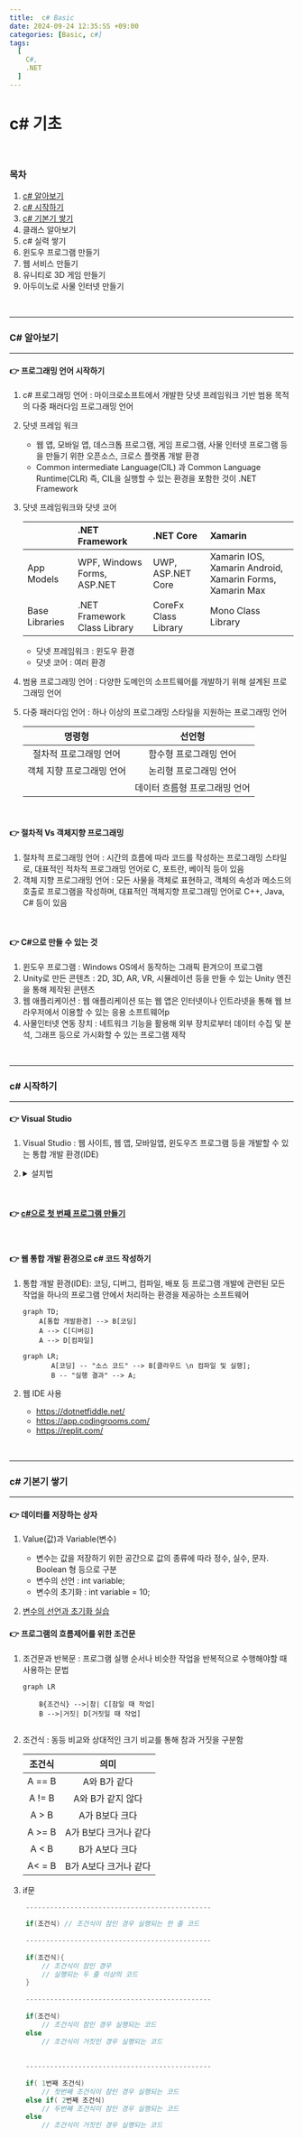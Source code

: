 ```yaml
---
title:  c# Basic
date: 2024-09-24 12:35:SS +09:00
categories: [Basic, c#]
tags:
  [
    C#,
    .NET
  ]
---
```


# c# 기초

<br>

### 목차
1. [c# 알아보기](#-c-알아보기)
2. [c# 시작하기](#c-시작하기)
3. [c# 기본기 쌓기](#-c-기본기-쌓기)
4. 클래스 알아보기
5. c# 실력 쌓기
6. 윈도우 프로그램 만들기
7. 웹 서비스 만들기
8. 유니티로 3D 게임 만들기
9. 아두이노로 사물 인터넷 만들기

<br>

---

### C# 알아보기

---

####  :point_right: 프로그래밍 언어 시작하기
1. c# 프로그래밍 언어 : 마이크로소프트에서 개발한 닷넷 프레임워크 기반 범용 목적의 다중 패러다임 프로그래밍 언어
2. 닷넷 프레임 워크
    - 웹 앱, 모바일 앱, 데스크톱   프로그램, 게임 프로그램, 사물 인터넷 프로그램 등을 만들기 위한 오픈소스, 크로스 플랫폼 개발 환경
    - Common intermediate Language(CIL) 과 Common Language Runtime(CLR) 즉, CIL을 실행할 수 있는 환경을 포함한 것이 .NET Framework 
3. 닷넷 프레임워크와 닷넷 코어

    |        | .NET Framework | .NET Core | Xamarin |
    |:--------|:--------|:--------|:------------|
    | App Models | WPF, Windows Forms, ASP.NET | UWP, ASP.NET Core |Xamarin IOS, Xamarin Android, Xamarin Forms, Xamarin Max|
    | Base Libraries | .NET Framework Class Library | CoreFx Class Library |Mono Class Library|

    - 닷넷 프레임워크 : 윈도우 환경
    - 닷넷 코어 : 여러 환경
  
4. 범용 프로그래밍 언어 : 다양한 도메인의 소프트웨어를 개발하기 위해 설계된 프로그래밍 언어
5. 다중 패러다임 언어 : 하나 이상의 프로그래밍 스타일을 지원하는 프로그래밍 언어
   
    | 명령형 | 선언형 |
    |:---:|:---:|
    |  절차적 프로그래밍 언어 |  함수형 프로그래밍 언어 |
    |  객체 지향 프로그래밍 언어 |  논리형 프로그래밍 언어 |
    | | 데이터 흐름형 프로그래밍 언어 |

<br>

#### :point_right: 절차적 Vs 객체지향 프로그래밍
1. 절차적 프로그래밍 언어 : 시간의 흐름에 따라 코드를 작성하는 프로그래밍 스타일로, 대표적인 적차적 프로그래밍 언어로 C, 포트란, 베이직 등이 있음
2. 객체 지향 프로그래밍 언어 : 모든 사물을 객체로 표현하고, 객체의 속성과 메소드의 호출로 프로그램을 작성하며, 대표적인 객체지향 프로그래밍 언어로 C++, Java, C# 등이 있음


<br>

#### :point_right: C#으로 만들 수 있는 것
1. 윈도우 프로그램 : Windows OS에서 동작하는 그래픽 환겨으이 프로그램
2. Unity로 만든 콘텐츠 : 2D, 3D, AR, VR, 시뮬레이션 등을 만들 수 있는 Unity 엔진을 통해 제작된 콘텐츠
3. 웹 애플리케이션 : 웹 애플리케이션 또는 웹 앱은 인터넷이나 인트라넷을 통해 웹 브라우저에서 이용할 수 있는 응용 소프트웨어p
4. 사물인터넷 연동 장치 : 네트워크 기능을 활용해 외부 장치로부터 데이터 수집 및 분석, 그래프 등으로 가시화할 수 있는 프로그램 제작

<br>

---

### c# 시작하기

---

#### :point_right: Visual Studio 
1. Visual Studio : 웹 사이트, 웹 앱, 모바일앱, 윈도우즈 프로그램 등을 개발할 수 있는 통합 개발 환경(IDE)
2. <details>
    <summary> 설치법</summary>
   
    1. visual Studio Communication 설치   
    
         
    2. 설치 파일 선택 후 설치 (.NET 데스크톱만 사용할 것이기 때문에 체크)  


    3. 설치 진행 화면   
      
</details>

<br>

#### :point_right: [c#으로 첫 번째 프로그램 만들기](ConsoleApp1)

<br>

#### :point_right: 웹 통합 개발 환경으로 c# 코드 작성하기
1. 통합 개발 환경(IDE): 코딩, 디버그, 컴파일, 배포 등 프로그램 개발에 관련된 모든 작업을 하나의 프로그램 안에서 처리하는 환경을 제공하는 소프트웨어
    ```mermaid
    graph TD;
        A[통합 개발환경] --> B[코딩]
        A --> C[디버깅]
        A --> D[컴파일]
    ```
    ```mermaid
    graph LR;
           A[코딩] -- "소스 코드" --> B[클라우드 \n 컴파일 및 실행];
           B -- "실행 결과" --> A;
    ```

2. 웹 IDE 사용  
   - https://dotnetfiddle.net/
   - https://app.codingrooms.com/
   - https://replit.com/


<br>

---

### c# 기본기 쌓기

---


#### :point_right: 데이터를 저장하는 상자
1. Value(값)과 Variable(변수)
    - 변수는 값을 저장하기 위한 공간으로 값의 종류에 따라 정수, 실수, 문자. Boolean 형 등으로 구분
    - 변수의 선언 : int variable;
    - 변수의 초기화 : int variable = 10;

2. [변수의 선언과 초기화 실습](ConsoleApp1/Program.cs)


#### :point_right: 프로그램의 흐름제어를 위한 조건문
1. 조건문과 반복문 : 프로그램 실행 순서나 비슷한 작업을 반복적으로 수행해야할 때 사용하는 문법
    ```mermaid
    graph LR
    
        B{조건식} -->|참| C[참일 때 작업]
        B -->|거짓| D[거짓일 때 작업]
        
    ```
   
2. 조건식 : 동등 비교와 상대적인 크기 비교를 통해 참과 거짓을 구분함
  
   |   조건식   |       의미       |
   |:-------:|:--------------:|
   | A == B  |    A와 B가 같다    |
   | A != B  |  A와 B가 같지 않다   |
   |  A > B  |   A가 B보다 크다    |
   | A >= B  | A가 B보다 크거나 같다  |
   |  A < B  |   B가 A보다 크다    | 
   | A< = B  | B가 A보다 크거나 같다  |

3. if문

``` c#
    ----------------------------------------------
    
    if(조건식) // 조건식이 참인 경우 실행되는 한 줄 코드
    
    ----------------------------------------------
    
    if(조건식){
        // 조건식이 참인 경우
        // 실행되는 두 줄 이상의 코드
    }
    
    ----------------------------------------------
    
    if(조건식)
        // 조건식이 참인 경우 실행되는 코드
    else
        // 조건식이 거짓인 경우 실행되는 코드
    
    
    ----------------------------------------------
    
    if( 1번째 조건식)
        // 첫번째 조건식이 참인 경우 실행되는 코드
    else if( 2번째 조건식)
        // 두번째 조건식이 참인 경우 실행되는 코드
    else
        // 조건식이 거짓인 경우 실행되는 코드
```
